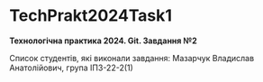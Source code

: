 # TechPrakt2024Task1
**Технологічна практика 2024. Git. Завдання №2**

Список студентів, які виконали завдання:
Мазарчук Владислав Анатолійович, група ІПЗ-22-2(1)
